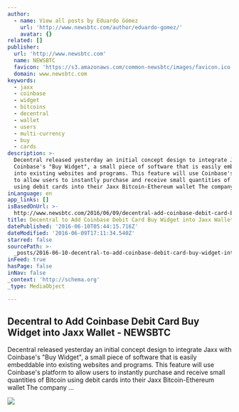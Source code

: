 ```yaml
---
author:
  - name: View all posts by Eduardo Gómez
    url: 'http://www.newsbtc.com/author/eduardo-gomez/'
    avatar: {}
related: []
publisher:
  url: 'http://www.newsbtc.com'
  name: NEWSBTC
  favicon: 'https://s3.amazonaws.com/common-newsbtc/images/favicon.ico'
  domain: www.newsbtc.com
keywords:
  - jaxx
  - coinbase
  - widget
  - bitcoins
  - decentral
  - wallet
  - users
  - multi-currency
  - buy
  - cards
description: >-
  Decentral released yesterday an initial concept design to integrate Jaxx with
  Coinbase's "Buy Widget", a small piece of software that is easily embeddable
  into existing websites and programs. This feature will use Coinbase's platform
  to allow users to instantly purchase and receive small quantities of Bitcoin
  using debit cards into their Jaxx Bitcoin-Ethereum wallet The company ...
inLanguage: en
app_links: []
isBasedOnUrl: >-
  http://www.newsbtc.com/2016/06/09/decentral-add-coinbase-debit-card-buy-widget-jaxx-wallet/
title: Decentral to Add Coinbase Debit Card Buy Widget into Jaxx Wallet - NEWSBTC
datePublished: '2016-06-10T05:44:15.716Z'
dateModified: '2016-06-09T17:11:34.540Z'
starred: false
sourcePath: >-
  _posts/2016-06-10-decentral-to-add-coinbase-debit-card-buy-widget-into-jaxx-wa.md
inFeed: true
hasPage: false
inNav: false
_context: 'http://schema.org'
_type: MediaObject

---
```

<article style=""><h1>Decentral to Add Coinbase Debit Card Buy Widget into Jaxx Wallet - NEWSBTC</h1><p>Decentral released yesterday an initial concept design to integrate Jaxx with Coinbase's "Buy Widget", a small piece of software that is easily embeddable into existing websites and programs. This feature will use Coinbase's platform to allow users to instantly purchase and receive small quantities of Bitcoin using debit cards into their Jaxx Bitcoin-Ethereum wallet The company ...</p><img src="http://s3.amazonaws.com/main-newsbtc-images/2016/06/09175803/Coinbase-Image.png" /></article>